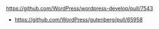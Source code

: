 https://github.com/WordPress/wordpress-develop/pull/7543

* https://github.com/WordPress/gutenberg/pull/65958
